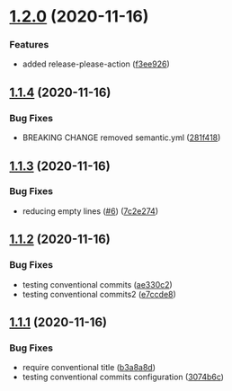 # [1.2.0](https://github.com/jwenz723/gocolor/compare/v1.1.4...v1.2.0) (2020-11-16)


### Features

* added release-please-action ([f3ee926](https://github.com/jwenz723/gocolor/commit/f3ee926cdd931d547d760a421048e9dcde57cf45))



## [1.1.4](https://github.com/jwenz723/gocolor/compare/v1.1.3...v1.1.4) (2020-11-16)


### Bug Fixes

* BREAKING CHANGE removed semantic.yml ([281f418](https://github.com/jwenz723/gocolor/commit/281f418d834fd75458aae64aa1ca141b1e7e8b86))



## [1.1.3](https://github.com/jwenz723/gocolor/compare/v1.1.2...v1.1.3) (2020-11-16)


### Bug Fixes

* reducing empty lines ([#6](https://github.com/jwenz723/gocolor/issues/6)) ([7c2e274](https://github.com/jwenz723/gocolor/commit/7c2e274b44fcb7d7ff159344a6a49a27a15e22b0))



## [1.1.2](https://github.com/jwenz723/gocolor/compare/v1.1.1...v1.1.2) (2020-11-16)


### Bug Fixes

* testing conventional commits ([ae330c2](https://github.com/jwenz723/gocolor/commit/ae330c2f960de57825b5231045709b2226af6490))
* testing conventional commits2 ([e7ccde8](https://github.com/jwenz723/gocolor/commit/e7ccde8691763a208a3020ce23ad727db17ef69d))



## [1.1.1](https://github.com/jwenz723/gocolor/compare/v1.1.0...v1.1.1) (2020-11-16)


### Bug Fixes

* require conventional title ([b3a8a8d](https://github.com/jwenz723/gocolor/commit/b3a8a8d201c020e1b42434edc2613f9da764cac0))
* testing conventional commits configuration ([3074b6c](https://github.com/jwenz723/gocolor/commit/3074b6cbe2b52134f9ef5fd004e5fec11d87f8ca))



